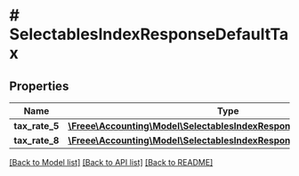 # # SelectablesIndexResponseDefaultTax

## Properties

Name | Type | Description | Notes
------------ | ------------- | ------------- | -------------
**tax_rate_5** | [**\Freee\Accounting\Model\SelectablesIndexResponseDefaultTaxTaxRate5**](SelectablesIndexResponseDefaultTaxTaxRate5.md) |  | [optional] 
**tax_rate_8** | [**\Freee\Accounting\Model\SelectablesIndexResponseDefaultTaxTaxRate8**](SelectablesIndexResponseDefaultTaxTaxRate8.md) |  | [optional] 

[[Back to Model list]](../../README.md#documentation-for-models) [[Back to API list]](../../README.md#documentation-for-api-endpoints) [[Back to README]](../../README.md)


